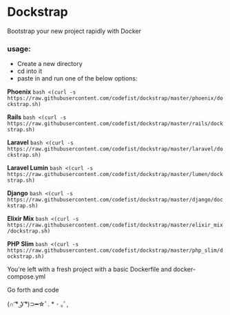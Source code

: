 # Dockstrap
Bootstrap your new project rapidly with Docker

### usage:
- Create a new directory
- cd into it
- paste in and run one of the below options:

**Phoenix**
`bash <(curl -s https://raw.githubusercontent.com/codefist/dockstrap/master/phoenix/dockstrap.sh)`

**Rails**
`bash <(curl -s https://raw.githubusercontent.com/codefist/dockstrap/master/rails/dockstrap.sh)`

**Laravel**
`bash <(curl -s https://raw.githubusercontent.com/codefist/dockstrap/master/laravel/dockstrap.sh)`

**Laravel Lumin**
`bash <(curl -s https://raw.githubusercontent.com/codefist/dockstrap/master/lumen/dockstrap.sh)`

**Django**
`bash <(curl -s https://raw.githubusercontent.com/codefist/dockstrap/master/django/dockstrap.sh)`

**Elixir Mix**
`bash <(curl -s https://raw.githubusercontent.com/codefist/dockstrap/master/elixir_mix/dockstrap.sh)`

**PHP Slim**
`bash <(curl -s https://raw.githubusercontent.com/codefist/dockstrap/master/php_slim/dockstrap.sh)`

You're left with a fresh project with a basic Dockerfile and docker-compose.yml

Go forth and code

(∩ ͡° ͜ʖ ͡°)⊃━☆ﾟ. * ･ ｡ﾟ,
